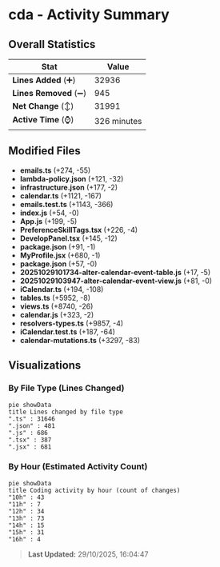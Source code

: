 # cda - Activity Summary 

## Overall Statistics

| Stat                   | Value                                                             |
| ---------------------- | ----------------------------------------------------------------- |
| **Lines Added** (➕)   | 32936                                          |
| **Lines Removed** (➖) | 945                                        |
| **Net Change** (↕)    | 31991                |
| **Active Time** (⌚)   | 326 minutes |


## Modified Files
- **emails.ts** (+274, -55)
- **lambda-policy.json** (+121, -32)
- **infrastructure.json** (+177, -2)
- **calendar.ts** (+1121, -167)
- **emails.test.ts** (+1143, -366)
- **index.js** (+54, -0)
- **App.js** (+199, -5)
- **PreferenceSkillTags.tsx** (+226, -4)
- **DevelopPanel.tsx** (+145, -12)
- **package.json** (+91, -1)
- **MyProfile.jsx** (+680, -1)
- **package.json** (+57, -0)
- **20251029101734-alter-calendar-event-table.js** (+17, -5)
- **20251029103947-alter-calendar-event-view.js** (+81, -0)
- **iCalendar.ts** (+194, -108)
- **tables.ts** (+5952, -8)
- **views.ts** (+8740, -26)
- **calendar.js** (+323, -2)
- **resolvers-types.ts** (+9857, -4)
- **iCalendar.test.ts** (+187, -64)
- **calendar-mutations.ts** (+3297, -83)

## Visualizations

### By File Type (Lines Changed)

```mermaid
pie showData
title Lines changed by file type
".ts" : 31646
".json" : 481
".js" : 686
".tsx" : 387
".jsx" : 681
```

### By Hour (Estimated Activity Count)

```mermaid
pie showData
title Coding activity by hour (count of changes)
"10h" : 43
"11h" : 7
"12h" : 34
"13h" : 73
"14h" : 15
"15h" : 31
"16h" : 4
```


> **Last Updated:** 29/10/2025, 16:04:47
